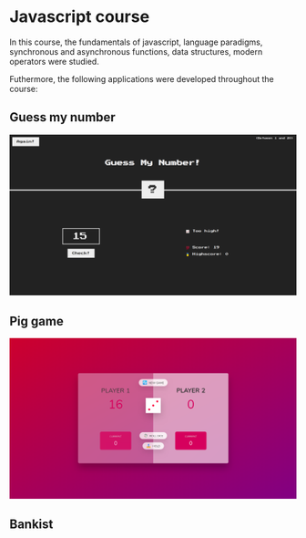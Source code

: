 # Javascript course

In this course, the fundamentals of javascript, language paradigms, synchronous and asynchronous functions, data structures, modern operators were studied.

Futhermore, the following applications were developed throughout the course:

## Guess my number

<img src=".github/guess-my-number.png"></img>

## Pig game

<img src=".github/pig-game.png"></img>

## Bankist
